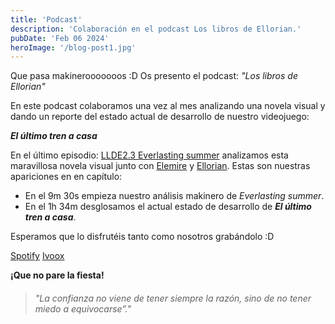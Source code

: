 ```yaml
---
title: 'Podcast'
description: 'Colaboración en el podcast Los libros de Ellorian.'
pubDate: 'Feb 06 2024'
heroImage: '/blog-post1.jpg'
---
```


Que pasa makinerooooooos :D
Os presento el podcast: _"Los libros de Ellorian"_

En este podcast colaboramos una vez al mes analizando una novela visual y dando un reporte del estado actual de desarrollo de nuestro videojuego:

**_El último tren a casa_**

En el último episodio: <a href="https://open.spotify.com/episode/6rGMrUQt5IzpG4jLIJRZvc" target="_blank">LLDE2.3 Everlasting summer</a> analizamos esta maravillosa novela visual junto con <a href="https://www.instagram.com/elemmire1988?utm_source=qr&igsh=MWgwcm84ZmxwaDVmYQ%3D%3D" target="_blank">Elemire</a> y <a href="https://www.ellorian.es" target="_blank">Ellorian</a>. Estas son nuestras apariciones en en capítulo:
- En el 9m 30s empieza nuestro análisis makinero de _Everlasting summer_.
- En el 1h 34m desglosamos el actual estado de desarrollo de **_El último tren a casa_**.

Esperamos que lo disfrutéis tanto como nosotros grabándolo :D

<a href="https://open.spotify.com/episode/6rGMrUQt5IzpG4jLIJRZvc" target="_blank">Spotify</a>
<a href="https://go.ivoox.com/rf/123783565" target="_blank">Ivoox</a>

**¡Que no pare la fiesta!**

> ###### "La confianza no viene de tener siempre la razón, sino de no tener miedo a equivocarse”."

